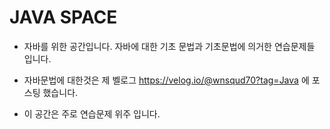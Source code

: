 # JAVA SPACE

- 자바를 위한 공간입니다. 자바에 대한 기초 문법과 기초문법에 의거한 연습문제들 입니다.

- 자바문법에 대한것은 제 벨로그 https://velog.io/@wnsqud70?tag=Java 에 포스팅 했습니다. 

- 이 공간은 주로 연습문제 위주 입니다.

